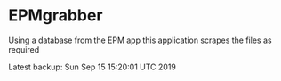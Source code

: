 # EPMgrabber
Using a database from the EPM app this application scrapes the files as required


Latest backup: Sun Sep 15 15:20:01 UTC 2019
